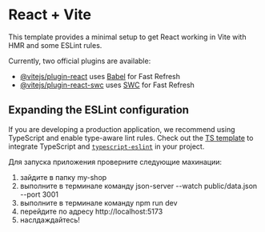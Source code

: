 # React + Vite

This template provides a minimal setup to get React working in Vite with HMR and some ESLint rules.

Currently, two official plugins are available:

- [@vitejs/plugin-react](https://github.com/vitejs/vite-plugin-react/blob/main/packages/plugin-react/README.md) uses [Babel](https://babeljs.io/) for Fast Refresh
- [@vitejs/plugin-react-swc](https://github.com/vitejs/vite-plugin-react-swc) uses [SWC](https://swc.rs/) for Fast Refresh

## Expanding the ESLint configuration

If you are developing a production application, we recommend using TypeScript and enable type-aware lint rules. Check out the [TS template](https://github.com/vitejs/vite/tree/main/packages/create-vite/template-react-ts) to integrate TypeScript and [`typescript-eslint`](https://typescript-eslint.io) in your project.



Для запуска приложения проверните следующие махинации:

1) зайдите в папку my-shop
2) выполните в терминале команду json-server --watch public/data.json --port 3001   
3) выполните в терминале команду npm run dev
4) перейдите по адресу http://localhost:5173 
5) наслдаждайтесь!
